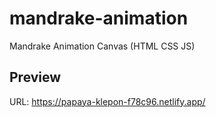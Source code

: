 # mandrake-animation
Mandrake Animation Canvas (HTML CSS JS)

## Preview
URL: https://papaya-klepon-f78c96.netlify.app/
